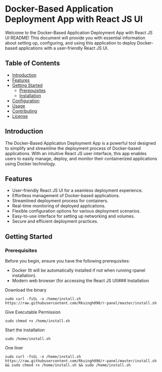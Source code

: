 # Docker-Based Application Deployment App with React JS UI

Welcome to the Docker-Based Application Deployment App with React JS UI README! This document will provide you with essential information about setting up, configuring, and using this application to deploy Docker-based applications with a user-friendly React JS UI.

## Table of Contents

- [Introduction](#introduction)
- [Features](#features)
- [Getting Started](#getting-started)
  - [Prerequisites](#prerequisites)
  - [Installation](#installation)
- [Configuration](#configuration)
- [Usage](#usage)
- [Contributing](#contributing)
- [License](#license)

## Introduction

The Docker-Based Application Deployment App is a powerful tool designed to simplify and streamline the deployment process of Docker-based applications. With an intuitive React JS user interface, this app enables users to easily manage, deploy, and monitor their containerized applications using Docker technology.

## Features

- User-friendly React JS UI for a seamless deployment experience.
- Effortless management of Docker-based applications.
- Streamlined deployment process for containers.
- Real-time monitoring of deployed applications.
- Flexible configuration options for various deployment scenarios.
- Easy-to-use interface for setting up networking and volumes.
- Secure and efficient deployment practices.

## Getting Started

### Prerequisites

Before you begin, ensure you have the following prerequisites:

- Docker (It will be automatically installed if not when running rpanel installation).
- Modern web browser (for accessing the React JS UI)### Installation

Download the binary 
```
sudo curl -fsSL -o /home/install.sh https://raw.githubusercontent.com/Rksingh090/r-panel/master/install.sh
```

Give Executable Permission 
```
sudo chmod +x /home/install.sh
```

Start the installation
```
sudo /home/install.sh
```
One liner
```
sudo curl -fsSL -o /home/install.sh https://raw.githubusercontent.com/Rksingh090/r-panel/master/install.sh && sudo chmod +x /home/install.sh && sudo /home/install.sh
```
